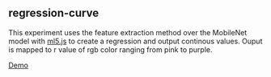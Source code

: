 ## regression-curve
This experiment uses the feature extraction method over the MobileNet model with [ml5.js](https://ml5js.org/) to create a regression and output continous values. Ouput is mapped to r value of rgb color ranging from pink to purple. 


[Demo](https://byjoohyunpark.github.io/regression-curve/)


